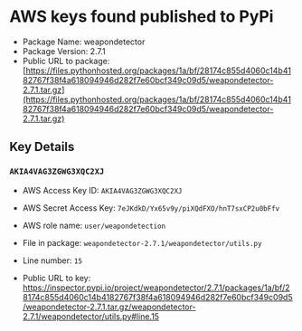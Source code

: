 # AWS keys found published to PyPi

* Package Name: weapondetector
* Package Version: 2.7.1
* Public URL to package: [https://files.pythonhosted.org/packages/1a/bf/28174c855d4060c14b4182767f38f4a618094946d282f7e60bcf349c09d5/weapondetector-2.7.1.tar.gz](https://files.pythonhosted.org/packages/1a/bf/28174c855d4060c14b4182767f38f4a618094946d282f7e60bcf349c09d5/weapondetector-2.7.1.tar.gz)

## Key Details

### `AKIA4VAG3ZGWG3XQC2XJ`

* AWS Access Key ID: `AKIA4VAG3ZGWG3XQC2XJ`
* AWS Secret Access Key: `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` 
* AWS role name: `user/weapondetection`
* File in package: `weapondetector-2.7.1/weapondetector/utils.py`
* Line number: `15`

* Public URL to key: https://inspector.pypi.io/project/weapondetector/2.7.1/packages/1a/bf/28174c855d4060c14b4182767f38f4a618094946d282f7e60bcf349c09d5/weapondetector-2.7.1.tar.gz/weapondetector-2.7.1/weapondetector/utils.py#line.15


